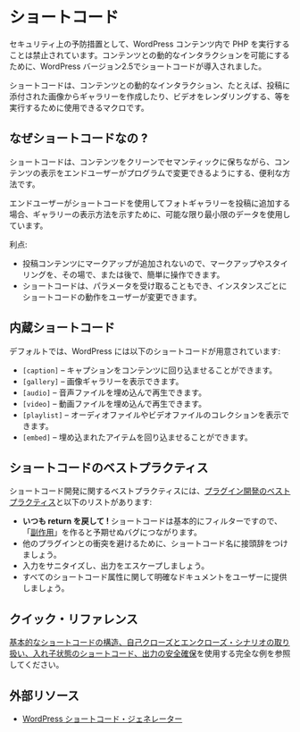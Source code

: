 <!-- 
# Shortcodes
 -->
# ショートコード

<!-- 
As a security precaution, running PHP inside WordPress content is forbidden; to allow dynamic interactions with the content, Shortcodes were presented in WordPress version 2.5.
 -->
セキュリティ上の予防措置として、WordPress コンテンツ内で PHP を実行することは禁止されています。コンテンツとの動的なインタラクションを可能にするために、WordPress バージョン2.5でショートコードが導入されました。

<!-- 
Shortcodes are macros that can be used to perform dynamic interactions with the content. i.e creating a gallery from images attached to the post or rendering a video.
 -->
ショートコードは、コンテンツとの動的なインタラクション、たとえば、投稿に添付された画像からギャラリーを作成したり、ビデオをレンダリングする、等を実行するために使用できるマクロです。

<!-- 
## Why Shortcodes?
 -->
## なぜショートコードなの ?

<!-- 
Shortcodes are a valuable way of keeping content clean and semantic while allowing end users some ability to programmatically alter the presentation of their content.
 -->
ショートコードは、コンテンツをクリーンでセマンティックに保ちながら、コンテンツの表示をエンドユーザーがプログラムで変更できるようにする、便利な方法です。

<!-- 
When the end user adds a photo gallery to their post using a shortcode, they’re using the least data possible to indicate how the gallery should be presented.
 -->
エンドユーザーがショートコードを使用してフォトギャラリーを投稿に追加する場合、ギャラリーの表示方法を示すために、可能な限り最小限のデータを使用しています。

<!-- 
Advantages:
 -->
利点:

<!-- 
- No markup is added to the post content, which means that markup and styling can easily be manipulated on the fly or at a later state.
- Shortcodes can also accept parameters, allowing users to modify how the shortcode behaves on an instance by instance basis.
 -->
- 投稿コンテンツにマークアップが追加されないので、マークアップやスタイリングを、その場で、または後で、簡単に操作できます。
- ショートコードは、パラメータを受け取ることもでき、インスタンスごとにショートコードの動作をユーザーが変更できます。

<!-- 
## Built-in Shortcodes
 -->
## 内蔵ショートコード

<!-- 
By default, WordPress includes the following shortcodes:
 -->
デフォルトでは、WordPress には以下のショートコードが用意されています:

<!-- 
- `[caption]` – allows you to wrap captions around content
- `[gallery]` – allows you to show image galleries
- `[audio]` – allows you to embed and play audio files
- `[video]` – allows you to embed and play video files
- `[playlist]` – allows you to display collection of audio or video files
- `[embed]` – allows you to wrap embedded items
 -->
- `[caption]` – キャプションをコンテンツに回り込ませることができます。
- `[gallery]` – 画像ギャラリーを表示できます。
- `[audio]` – 音声ファイルを埋め込んで再生できます。
- `[video]` – 動画ファイルを埋め込んで再生できます。
- `[playlist]` – オーディオファイルやビデオファイルのコレクションを表示できます。
- `[embed]` – 埋め込まれたアイテムを回り込ませることができます。

<!-- 
## Shortcode Best Practices
 -->
## ショートコードのベストプラクティス

<!-- 
Best practices for developing shortcodes include the [plugin development best practices](https://developer.wordpress.org/plugins/plugin-basics/best-practices/) and the list below:
 -->
ショートコード開発に関するベストプラクティスには、[プラグイン開発のベストプラクティス](https://developer.wordpress.org/plugins/plugin-basics/best-practices/)と以下のリストがあります:

<!-- 
- **Always return!** Shortcodes are essentially filters, so creating "[side effects](https://en.wikipedia.org/wiki/Side_effect_(computer_science))" will lead to unexpected bugs.
- Prefix your shortcode names to avoid collisions with other plugins.
- Sanitize the input and escape the output.
- Provide users with clear documentation on all shortcode attributes.
 -->
- **いつも return を戻して !** ショートコードは基本的にフィルターですので、「[副作用](https://en.wikipedia.org/wiki/Side_effect_(computer_science))」を作ると予期せぬバグにつながります。
- 他のプラグインとの衝突を避けるために、ショートコード名に接頭辞をつけましょう。
- 入力をサニタイズし、出力をエスケープしましょう。
- すべてのショートコード属性に関して明確なドキュメントをユーザーに提供しましょう。

<!-- 
## Quick Reference
 -->
## クイック・リファレンス

<!-- 
See the complete example of using a [basic shortcode structure, taking care of self-closing and enclosing scenarios, shortcodes within shortcodes and securing output](https://developer.wordpress.org/plugins/shortcodes/shortcodes-with-parameters/#complete-example).
 -->
[基本的なショートコードの構造、自己クローズとエンクローズ・シナリオの取り扱い、入れ子状態のショートコード、出力の安全確保](https://developer.wordpress.org/plugins/shortcodes/shortcodes-with-parameters/#complete-example)を使用する完全な例を参照してください。

<!-- 
## External Resources
 -->
## 外部リソース

<!-- 
- [WordPress Shortcodes Generator](https://generatewp.com/shortcodes/)
 -->
- [WordPress ショートコード・ジェネレーター](https://generatewp.com/shortcodes/)